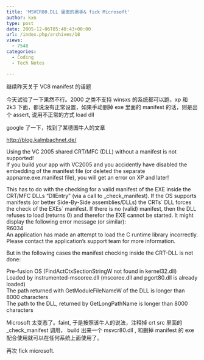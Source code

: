 ```yaml
---
title: 'MSVCR80.DLL 里面的黑手& fick Microsoft'
author: kxn
type: post
date: 2005-12-06T05:40:43+00:00
url: /index.php/archives/18
views:
  - 7548
categories:
  - Coding
  - Tech Notes

---
```

继续昨天关于 VC8 manifest 的话题

今天试验了一下果然不行。2000 之类不支持 winsxs 的系统都可以跑，xp 和 2k3 下面，都说没有正常设置，如果手动删掉 exe 里面的 manifest 的话，则是出个 assert, 说用不正常的方式 load dll

google 了一下，找到了某德国牛人的文章

http://blog.kalmbachnet.de/

Using the VC 2005 shared CRT/MFC (DLL) without a manifest is not supported!  
If you build your app with VC2005 and you accidently have disabled the embedding of the manifest file (or deleted the separate appname.exe.manifest file), you will get an error on XP and later!

This has to do with the checking for a valid manifest of the EXE inside the CRT/MFC DLLs “DllEntry” (via a call to \_check\_manifest). If the OS supports manifests (or better Side-By-Side assemblies/DLLs) the CRTs´ DLL forces the check of the EXEs´ manifest. If there is no (valid) manifest, then the DLL refuses to load (returns 0) and therefor the EXE cannot be started. It might display the following error message (or similar):  
R6034  
An application has made an attempt to load the C runtime library incorrectly.  
Please contact the application’s support team for more information.

But in the following cases the manifest checking inside the CRT-DLL is not done:

Pre-fusion OS (FindActCtxSectionStringW not found in kernel32.dll)  
Loaded by instrumented-mscoree.dll (mscoree.dll and pgort80.dll is already loaded)  
The path returned with GetModuleFileNameW of the DLL is longer than 8000 characters  
The path to the DLL, returned by GetLongPathName is longer than 8000 characters 

Microsoft 太变态了。faint, 于是按照该牛人的说法，注释掉 crt src 里面的 \_check\_manifest 调用， build 出来一个 msvcr80.dll , 和删掉 manifest 的 exe 配合使用就可以在任何系统上面使用了。 

再次 fick microsoft.